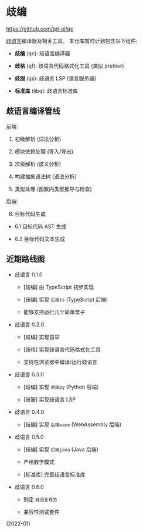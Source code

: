 # 歧编

<https://github.com/tpl-ol/qc>

[歧语言](https://github.com/tpl-ol/q)编译器及相关工具。
本仓库暂时计划包含以下组件:

+ **歧编** (qc): 歧语言编译器

+ **歧格** (qf): 歧语言代码格式化工具 (类似 prettier)

+ **歧服** (qs): 歧语言 LSP (语言服务器)

+ **标准库** (libq): 歧语言标准库


## 歧语言编译管线

前端:

1. 初级解析 (词法分析)

2. 模块依赖处理 (导入/导出)

3. 次级解析 (歧义分析)

4. 构建抽象语法树 (语法分析)

5. 类型处理 (函数内类型推导与检查)

后端:

6. 目标代码生成

  + 6.1 目标代码 AST 生成

  + 6.2 目标代码文本生成


## 近期路线图

+ 歧语言 0.1.0

  - [歧编] 由 TypeScript 初步实现

  - [歧编] 实现 `后端ts` (TypeScript 后端)

  - 能够支持运行几个简单栗子

+ 歧语言 0.2.0

  - [歧编] 实现自举

  - [歧格] 实现歧语言代码格式化工具

  - 支持在浏览器中编译/运行歧语言

+ 歧语言 0.3.0

  - [歧编] 实现 `后端py` (Python 后端)

  - [歧服] 实现歧语言 LSP

+ 歧语言 0.4.0

  - [歧编] 实现 `后端wasm` (WebAssembly 后端)

+ 歧语言 0.5.0

  - [歧编] 实现 `后端java` (Java 后端)

  - 严格数学模式

  - [标准库] 完善歧语言标准库

+ 歧语言 0.6.0

  - 制定 `歧语言规范`

  - 兼容性测试套件


(2022-01)
